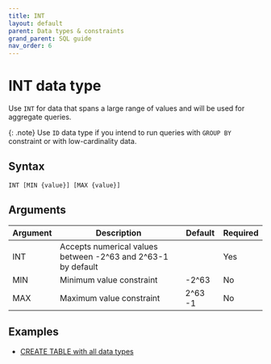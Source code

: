 ```yaml
---
title: INT
layout: default
parent: Data types & constraints
grand_parent: SQL guide
nav_order: 6
---
```


# INT data type

Use `INT` for data that spans a large range of values and will be used for aggregate queries.

{: .note}
Use `ID` data type if you intend to run queries with `GROUP BY` constraint or with low-cardinality data.

## Syntax

```
INT [MIN {value}] [MAX {value}]
```

## Arguments

| Argument | Description | Default | Required |
|---|---|---|---|
| INT | Accepts numerical values between -2^63 and 2^63-1 by default |  | Yes |
| MIN | Minimum value constraint | -2^63 | No |
| MAX | Maximum value constraint | 2^63 -1 | No |

## Examples

* [CREATE TABLE with all data types](/docs/sql-guide/examples/sql-eg-table/sql-eg-table-create-all-types)
